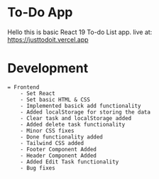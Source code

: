 # To-Do App

Hello this is basic React 19 To-do List app.
live at: https://justtodoit.vercel.app

# Development
    = Frontend
        - Set React
        - Set basic HTML & CSS 
        - Implemented basick add functionality
        - Added localStorage for storing the data
        - Clear task and localStorage added
        - Added delete task functionality
        - Minor CSS fixes
        - Done functionality added
        - Tailwind CSS added
        - Footer Component Added
        - Header Component Added
        - Added Edit Task functionality
        - Bug fixes